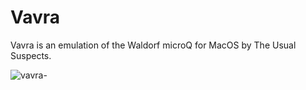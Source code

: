 # Vavra
Vavra is an emulation of the Waldorf microQ for MacOS by The Usual Suspects.

![vavra-](https://github.com/user-attachments/assets/4d003ec9-a036-471f-ada6-bbd0a710677a)
